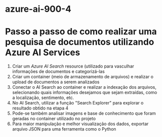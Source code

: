 # azure-ai-900-4
# Passo a passo de como realizar uma pesquisa de documentos utilizando Azure AI Services

1. Criar um *Azure AI Search* resource (utilizado para vasculhar informações de documentos e categorizá-las
2. Criar um container (meio de armazenamento de arquivos) e realizar o upload de documentos a serem analizados
3. Conectar o AI Search ao container e realizar a indexação dos arquivos, selecionando quais informações desejamos que sejam extraídas, como a localização, sentimento, etc.
4. No AI Search, utilizar a função "Search Explorer" para explorar o resultado obtido na etapa 4
5. Pode-se também analisar imagens e base de conhecimento que foram geradas no container utilizado no projeto
6. Para maior manipulação e melhor visualização dos dados, exportar arquivo JSON para uma ferramenta como o Python
